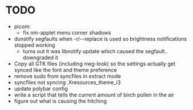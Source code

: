 # TODO
- picom:
  - fix nm-applet menu corner shadows
- dunstify segfaults when -r/--replace is used so brightness notifications stopped working
  - turns out it was libnotify update which caused the segfault.. downgraded it
- Copy all GTK files (including nwg-look) so the settings actually get synced like the font and theme preference
- remove sudo from syncfiles in extract mode
- syncfiles not syncing .Xresources_theme_i3
- update polybar config
- write a script that tells the current amount of birch pollen in the air
- figure out what is causing the hitching

